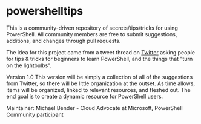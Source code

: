# powershelltips
This is a community-driven repository of secrets/tips/tricks for using PowerShell. All community members are free to submit suggestions, additions, and changes through pull requests.

The idea for this project came from a tweet thread on [Twitter]() asking people for tips & tricks for beginners to learn PowerShell, and the things that "turn on the lightbulbs". 

Version 1.0
This version will be simply a collection of all of the suggestions from Twitter, so there will be little organization at the outset. As time allows, items will be organized, linked to relevant resources, and fleshed out. The end goal is to create a dynamic resource for PowerShell users.

Maintainer: Michael Bender - Cloud Advocate at Microsoft, PowerShell Community participant
